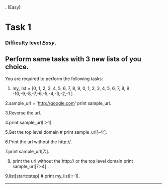 . (Easy) 

# Task 1 
### Difficulty level _**Easy**_. <br>
## Perform same tasks with 3 new lists of you choice. <br>

You are required to perform the following tasks: 

1. my_list = [0, 1, 2, 3, 4, 5, 6, 7, 8, 9, 0, 1, 2, 3, 4, 5, 6, 7, 8, 9 
      -10,-9,-8,-7,-6,-5,-4,-3,-2,-1 ]
 
2.sample_url = 'http://google.com' print sample_url. 

3.Reverse the url. 

4.print sample_url[::-1]. 

5.Get the top level domain # print sample_url[-4:]. 

6.Print the url without the http://. 

7.print sample_url[7:]. 

8. print the url without the http:// or the top level domain print sample_url[7:-4] .
 
9.list[start:end:step] # print my_list[::-1]. 

------------------------------------------------------------------------------------

